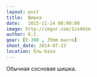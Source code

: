 ```yaml
---
layout: post
title:  Шишка
date:   2015-11-24 00:00:00
image: http://imgur.com/1zx4kSm
author: К.С.
gear: [E-300 , 35mm macro]
shoot_date: 2014-07-23
location: Ёль-база
---
```


Обычная сосновая шишка.
